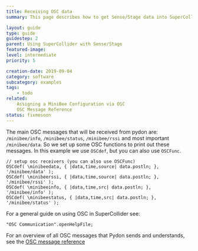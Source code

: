 ```yaml
---
title: Receiving OSC data
summary: This page describes how to get Sense/Stage data into SuperCollider

layout: guide
type: guide
guidestep: 2
parent: Using SuperCollider with Sense/Stage
featured-image:
level: intermediate
priority: 5

creation-date: 2019-09-04
category: software
subcategory: examples
tags:
    - todo
related:
    Assigning a MiniBee Configuration via OSC
    OSC Message Reference
status: fixmesoon
---
```


The main OSC messages that will be received from pydon are: `/minibee/info`, `/minibee/status`, `/minibee/rssi` and most important `/minibee/data`. So we set up some OSC functions to print out these messages. In this example we use `OSCdef`, but you can also use `OSCFunc`.

```
// setup osc receivers (you can also use OSCFunc)
OSCdef( \minibeedata, { |data,time,source| data.postln; }, '/minibee/data' );
OSCdef( \minibeerssi, { |data,time,source| data.postln; }, '/minibee/rssi' );
OSCdef( \minibeeinfo, { |data,time,src| data.postln; }, '/minibee/info' );
OSCdef( \minibeestatus, { |data,time,src| data.postln; }, '/minibee/status' );

```

For a general guide on using OSC in SuperCollider see:

```
"OSC Communication".openHelpFile;
```

For an overview of all OSC messages that Pydon sends and understands, see the [OSC message reference](/sensestage-v1/osc-message-reference)
